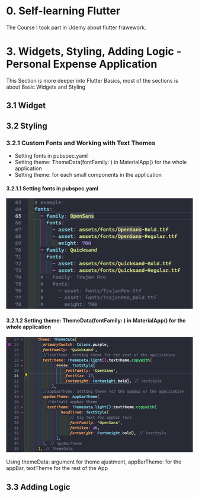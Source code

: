 # 0. Self-learning Flutter 
The Course I took part in Udemy about flutter frawework.

# 3. Widgets, Styling, Adding Logic - Personal Expense Application
This Section is more deeper into Flutter Basics, most of the sections is about Basic Widgets and Styling
## 3.1 Widget
## 3.2 Styling
### 3.2.1 Custom Fonts and Working with Text Themes
- Setting fonts in pubspec.yaml
- Setting theme: ThemeData(fontFamily: ) in MaterialApp() for the whole application
- Setting theme: for each small components in the application
#### 3.2.1.1 Setting fonts in pubspec.yaml
![Setting fonts in pubspec.yaml](images/settingsFonts.png) 
#### 3.2.1.2 Setting theme: ThemeData(fontFamily: ) in MaterialApp() for the whole application
![](images/ThemeData.png)

Using themeData: argument for theme ajustment, appBarTheme: for the appBar, textTheme for the rest of the App
## 3.3 Adding Logic
